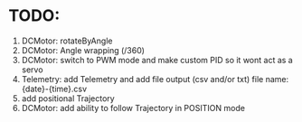 # TODO:

1) DCMotor: rotateByAngle
2) DCMotor: Angle wrapping (/360)
3) DCMotor: switch to PWM mode and make custom PID 
so it wont act as a servo
4) Telemetry: add Telemetry and add file output (csv and/or txt)
file name: {date}-{time}.csv
5) add positional Trajectory
6) DCMotor: add ability to follow Trajectory in
POSITION mode